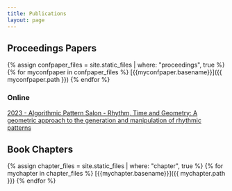 ```yaml
---
title: Publications
layout: page
---
```

## Proceedings Papers

{% assign confpaper_files = site.static_files | where: "proceedings", true %}
{% for myconfpaper in confpaper_files %}
  [{{myconfpaper.basename}}]({{ myconfpaper.path }})
{% endfor %}

### Online

[2023 - Algorithmic Pattern Salon - Rhythm, Time and Geometry: A geometric approach to the generation and manipulation of rhythmic patterns](https://alpaca.pubpub.org/pub/s96d870n/)

## Book Chapters

{% assign chapter_files = site.static_files | where: "chapter", true %}
{% for mychapter in chapter_files %}
  [{{mychapter.basename}}]({{ mychapter.path }})
{% endfor %}

